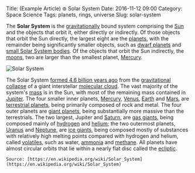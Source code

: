 Title: (Example Article) ⊚ Solar System
Date: 2016-11-12 09:00
Category: Space Science
Tags: planets, rings, universe
Slug: solar-system

The **Solar System** is the [gravitationally](https://en.wikipedia.org/wiki/Gravity "Gravity") bound system comprising the [Sun](https://en.wikipedia.org/wiki/Sun "Sun") and the objects that orbit it, either directly or indirectly. Of those objects that orbit the Sun directly, the largest eight are the [planets](https://en.wikipedia.org/wiki/Planet "Planet"), with the remainder being significantly smaller objects, such as [dwarf planets](https://en.wikipedia.org/wiki/Dwarf_planet "Dwarf planet") and [small Solar System bodies](https://en.wikipedia.org/wiki/Small_Solar_System_body "Small Solar System body"). Of the objects that orbit the Sun indirectly, the [moons](https://en.wikipedia.org/wiki/Natural_satellite "Natural satellite"), two are larger than the smallest planet, [Mercury](https://en.wikipedia.org/wiki/Mercury_(planet) "Mercury (planet)").

![Solar System]({filename}/images/solar-system.jpg "Solar System")

The Solar System [formed 4.6 billion years ago](https://en.wikipedia.org/wiki/Formation_and_evolution_of_the_Solar_System "Formation and evolution of the Solar System") from the [gravitational collapse](https://en.wikipedia.org/wiki/Gravitational_collapse "Gravitational collapse") of a giant interstellar [molecular cloud](https://en.wikipedia.org/wiki/Molecular_cloud "Molecular cloud"). The vast majority of the system's [mass](https://en.wikipedia.org/wiki/Mass "Mass") is in the Sun, with most of the remaining mass contained in [Jupiter](https://en.wikipedia.org/wiki/Jupiter "Jupiter"). The four smaller inner planets, [Mercury](https://en.wikipedia.org/wiki/Mercury_(planet) "Mercury (planet)"), [Venus](https://en.wikipedia.org/wiki/Venus "Venus"), [Earth](https://en.wikipedia.org/wiki/Earth "Earth") and [Mars](https://en.wikipedia.org/wiki/Mars "Mars"), are [terrestrial planets](https://en.wikipedia.org/wiki/Terrestrial_planet "Terrestrial planet"), being primarily composed of rock and metal. The four outer planets are [giant planets](https://en.wikipedia.org/wiki/Giant_planet "Giant planet"), being substantially more massive than the terrestrials. The two largest, Jupiter and [Saturn](https://en.wikipedia.org/wiki/Saturn "Saturn"), are [gas giants](https://en.wikipedia.org/wiki/Gas_giant "Gas giant"), being composed mainly of [hydrogen](https://en.wikipedia.org/wiki/Hydrogen "Hydrogen") and [helium](https://en.wikipedia.org/wiki/Helium "Helium"); the two outermost planets, [Uranus](https://en.wikipedia.org/wiki/Uranus "Uranus") and [Neptune](https://en.wikipedia.org/wiki/Neptune "Neptune"), are [ice giants](https://en.wikipedia.org/wiki/Ice_giant "Ice giant"), being composed mostly of substances with relatively high melting points compared with hydrogen and helium, called [volatiles](https://en.wikipedia.org/wiki/Volatiles "Volatiles"), such as water, [ammonia](https://en.wikipedia.org/wiki/Ammonia "Ammonia") and [methane](https://en.wikipedia.org/wiki/Methane "Methane"). All planets have almost circular orbits that lie within a nearly flat disc called the [ecliptic](https://en.wikipedia.org/wiki/Ecliptic "Ecliptic").

    Source: [https://en.wikipedia.org/wiki/Solar_System](https://en.wikipedia.org/wiki/Solar_System)
